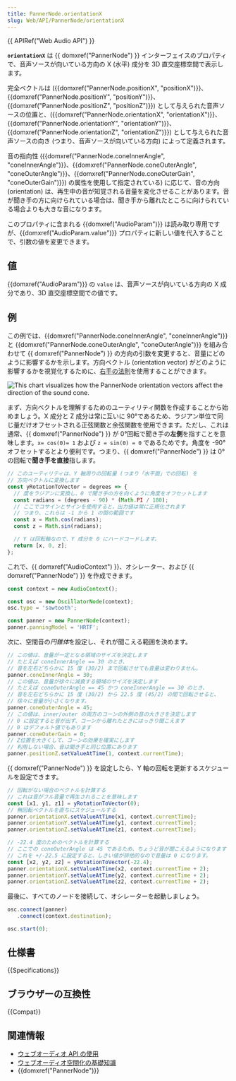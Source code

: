 ```yaml
---
title: PannerNode.orientationX
slug: Web/API/PannerNode/orientationX
---
```


{{ APIRef("Web Audio API") }}

**`orientationX`** は {{ domxref("PannerNode") }} インターフェイスのプロパティで、音声ソースが向いている方向の X (水平) 成分を 3D 直交座標空間で表示します。

完全ベクトルは ({{domxref("PannerNode.positionX", "positionX")}}、{{domxref("PannerNode.positionY", "positionY")}}、{{domxref("PannerNode.positionZ", "positionZ")}}) として与えられた音声ソースの位置と、({{domxref("PannerNode.orientationX", "orientationX")}}、{{domxref("PannerNode.orientationY", "orientationY")}}、{{domxref("PannerNode.orientationZ", "orientationZ")}}) として与えられた音声ソースの向き (つまり、音声ソースが向いている方向) によって定義されます。

音の指向性 ({{domxref("PannerNode.coneInnerAngle", "coneInnerAngle")}}、{{domxref("PannerNode.coneOuterAngle", "coneOuterAngle")}}、{{domxref("PannerNode.coneOuterGain", "coneOuterGain")}}) の属性を使用して指定されている) に応じて、音の方向 (orientation) は、再生中の音が知覚される音量を変化させることがあります。音が聞き手の方に向けられている場合は、聞き手から離れたところに向けられている場合よりも大きな音になります。

このプロパティに含まれる {{domxref("AudioParam")}} は読み取り専用ですが、{{domxref("AudioParam.value")}} プロパティに新しい値を代入することで、引数の値を変更できます。

## 値

{{domxref("AudioParam")}} の `value` は、音声ソースが向いている方向の X 成分であり、3D 直交座標空間での値です。

## 例

この例では、{{domxref("PannerNode.coneInnerAngle", "coneInnerAngle")}} と {{domxref("PannerNode.coneOuterAngle", "coneOuterAngle")}} を組み合わせて {{ domxref("PannerNode") }} の方向の引数を変更すると、音量にどのように影響するかを示します。方向ベクトル (orientation vector) がどのように影響するかを視覚化するために、[右手の法則](https://ja.wikipedia.org/wiki/%E5%8F%B3%E6%89%8B%E3%81%AE%E6%B3%95%E5%89%87)を使用することができます。

![This chart visualizes how the PannerNode orientation vectors affect the direction of the sound cone.](pannernode-orientation.png)

まず、方向ベクトルを理解するためのユーティリティ関数を作成することから始めましょう。X 成分と Z 成分は常に互いに 90°であるため、ラジアン単位で同じ量だけオフセットされる正弦関数と余弦関数を使用できます。ただし、これは通常、{{ domxref("PannerNode") }} が 0°回転で聞き手の**左側**を指すことを意味します。`x= cos(0)= 1` および `z = sin(0) = 0` であるためです。角度を -90°オフセットするとより便利です。つまり、{{ domxref("PannerNode") }} は 0°の回転で**聞き手を直接**指します。

```js
// このユーティリティは、Y 軸周りの回転量 (つまり「水平面」での回転) を
// 方向ベクトルに変換します
const yRotationToVector = degrees => {
  // 度をラジアンに変換し、0 で聞き手の方を向くように角度をオフセットします
  const radians = (degrees - 90) * (Math.PI / 180);
  // ここでコサインとサインを使用すると，出力値は常に正規化されます
  // つまり、これらは -1 から 1 の間の範囲です
  const x = Math.cos(radians);
  const z = Math.sin(radians);

  // Y は回転軸なので、Y 成分を 0 にハードコードします。
  return [x, 0, z];
};
```

これで、{{ domxref("AudioContext") }}、オシレーター、および {{ domxref("PannerNode") }} を作成できます。

```js
const context = new AudioContext();

const osc = new OscillatorNode(context);
osc.type = 'sawtooth';

const panner = new PannerNode(context);
panner.panningModel = 'HRTF';
```

次に、空間音の*円錐体*を設定し、それが聞こえる範囲を決めます。

```js
// この値は、音量が一定となる領域のサイズを決定します
// たとえば coneInnerAngle == 30 のとき、
// 音を左右どちらかに 15 度 (30/2) まで回転させても音量は変わりません。
panner.coneInnerAngle = 30;
// この値は、音量が徐々に減衰する領域のサイズを決定します
// たとえば coneOuterAngle == 45 かつ coneInnerAngle == 30 のとき、
// 音を左右どちらかに 15 度 (30/2) から 22.5 度 (45/2) の間で回転させると、
// 徐々に音量が小さくなります。
panner.coneOuterAngle = 45;
// この値は、inner/outer の両方のコーンの外側の音の大きさを決定します
// 0 に設定すると音が出ず、コーンから離れたときにはっきり聞こえます
// 0 はデフォルト値でもあります
panner.coneOuterGain = 0;
// Z位置を大きくして、コーンの効果を確実にします
// 利用しない場合、音は聞き手と同じ位置にあります
panner.positionZ.setValueAtTime(1, context.currentTime);
```

{{ domxref("PannerNode") }} を設定したら、Y 軸の回転を更新するスケジュールを設定できます。

```js
// 回転がない場合のベクトルを計算する
// これは音がフル音量で再生されることを意味します
const [x1, y1, z1] = yRotationToVector(0);
// 無回転ベクトルを直ちにスケジュールする
panner.orientationX.setValueAtTime(x1, context.currentTime);
panner.orientationY.setValueAtTime(y1, context.currentTime);
panner.orientationZ.setValueAtTime(z1, context.currentTime);

// -22.4 度のためのベクトルを計算する
// ここでの coneOuterAngle は 45 であるため、ちょうど音が聞こえるようになります
// これを +/-22.5 に設定すると、しきい値が排他的なので音量は 0 になります。
const [x2, y2, z2] = yRotationToVector(-22.4);
panner.orientationX.setValueAtTime(x2, context.currentTime + 2);
panner.orientationY.setValueAtTime(y2, context.currentTime + 2);
panner.orientationZ.setValueAtTime(z2, context.currentTime + 2);
```

最後に、すべてのノードを接続して、オシレーターを起動しましょう。

```js
osc.connect(panner)
   .connect(context.destination);

osc.start(0);
```

## 仕様書

{{Specifications}}

## ブラウザーの互換性

{{Compat}}

## 関連情報

- [ウェブオーディオ API の使用](/ja/docs/Web/API/Web_Audio_API/Using_Web_Audio_API)
- [ウェブオーディオ空間化の基礎知識](/ja/docs/Web/API/Web_Audio_API/Web_audio_spatialization_basics)
- {{domxref("PannerNode")}}
